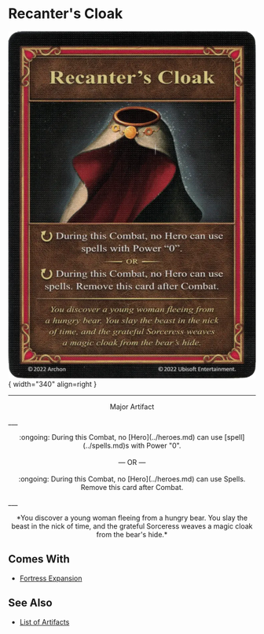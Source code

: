 # Recanter's Cloak

![Recanter's Cloak](../assets/artifacts_major-recanters_cloak.webp){ width="340" align=right }
___
<p style="text-align: center;" markdown>Major Artifact</p>
___
<p style="text-align: center;" markdown>:ongoing: During this Combat, no [Hero](../heroes.md) can use [spell](../spells.md)s with Power "0".<br><br>— OR —<br><br> :ongoing: During this Combat, no [Hero](../heroes.md) can use Spells. Remove this card after Combat.</p>
___
<p style="text-align: center;" markdown>*You discover a young woman fleeing from a hungry bear. You slay the beast in the nick of time, and the grateful Sorceress weaves a magic cloak from the bear's hide.*</p>


## Comes With

- [Fortress Expansion](../content.md)


## See Also

- [List of Artifacts](../artifacts.md)

